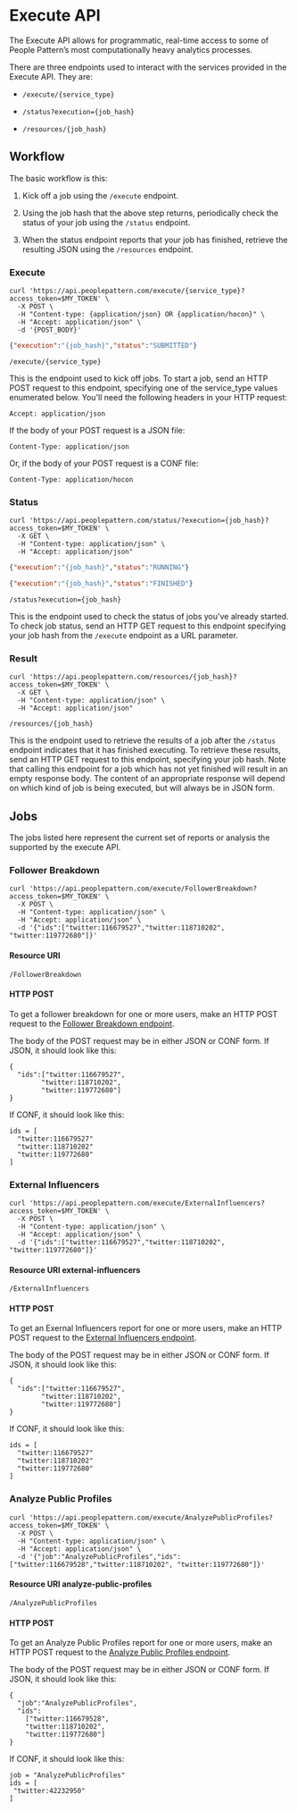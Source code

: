 # Execute API

The Execute API allows for programmatic, real-time access to some of People Pattern’s most computationally heavy analytics processes.

There are three endpoints used to interact with the services provided in the Execute API. They are:

* `/execute/{service_type}`

* `/status?execution={job_hash}`

* `/resources/{job_hash}`

## Workflow

The basic workflow is this:

1. Kick off a job using the `/execute` endpoint.

2. Using the job hash that the above step returns, periodically check the status of your job using the `/status` endpoint.

3. When the status endpoint reports that your job has finished, retrieve the resulting JSON using the `/resources` endpoint.

### Execute
```shell
curl 'https://api.peoplepattern.com/execute/{service_type}?access_token=$MY_TOKEN' \
  -X POST \
  -H "Content-type: {application/json} OR {application/hocon}" \
  -H "Accept: application/json" \
  -d '{POST_BODY}'
```
```json
{"execution":"{job_hash}","status":"SUBMITTED"}
```

`/execute/{service_type}`

This is the endpoint used to kick off jobs. To start a job, send an HTTP POST request to this endpoint, specifying one of the service_type values enumerated below. You'll need the following headers in your HTTP request:

`Accept: application/json`

If the body of your POST request is a JSON file:

`Content-Type: application/json`

Or, if the body of your POST request is a CONF file:

`Content-Type: application/hocon`

### Status
```shell
curl 'https://api.peoplepattern.com/status/?execution={job_hash}?access_token=$MY_TOKEN' \
  -X GET \
  -H "Content-type: application/json" \
  -H "Accept: application/json"
```
```json
{"execution":"{job_hash}","status":"RUNNING"}
```
```json
{"execution":"{job_hash}","status":"FINISHED"}
```
`/status?execution={job_hash}`

This is the endpoint used to check the status of jobs you've already started. To check job status, send an HTTP GET request to this endpoint specifying your job hash from the `/execute` endpoint as a URL parameter.

### Result
```shell
curl 'https://api.peoplepattern.com/resources/{job_hash}?access_token=$MY_TOKEN' \
  -X GET \
  -H "Content-type: application/json" \
  -H "Accept: application/json"
```

`/resources/{job_hash}`

This is the endpoint used to retrieve the results of a job after the `/status` endpoint indicates that it has finished executing. To retrieve these results, send an HTTP GET request to this endpoint, specifying your job hash. Note that calling this endpoint for a job which has not yet finished will result in an empty response body. The content of an appropriate response will depend on which kind of job is being executed, but will always be in JSON form.

## Jobs

The jobs listed here represent the current set of reports or analysis the supported by the execute API.

### Follower Breakdown
```shell
curl 'https://api.peoplepattern.com/execute/FollowerBreakdown?access_token=$MY_TOKEN' \
  -X POST \
  -H "Content-type: application/json" \
  -H "Accept: application/json" \
  -d '{"ids":["twitter:116679527","twitter:118710202", "twitter:119772680"]}'
```

#### Resource URI

`/FollowerBreakdown`

#### HTTP POST
To get a follower breakdown for one or more users, make an HTTP POST request to the [Follower Breakdown endpoint](#resource-uri-follower-breakdown).

The body of the POST request may be in either JSON or CONF form. 
If JSON, it should look like this:

```shell
{
  "ids":["twitter:116679527",
        "twitter:118710202",
        "twitter:119772680"]
}
```

If CONF, it should look like this:

```shell
ids = [
  "twitter:116679527"
  "twitter:118710202"
  "twitter:119772680"
]
```

### External Influencers
```shell
curl 'https://api.peoplepattern.com/execute/ExternalInfluencers?access_token=$MY_TOKEN' \
  -X POST \
  -H "Content-type: application/json" \
  -H "Accept: application/json" \
  -d '{"ids":["twitter:116679527","twitter:118710202", "twitter:119772680"]}'
```
#### Resource URI external-influencers

`/ExternalInfluencers`

#### HTTP POST
To get an Exernal Influencers report for one or more users, make an HTTP POST request to the [External Influencers endpoint](#resource-uri-external-influencers).

The body of the POST request may be in either JSON or CONF form. 
If JSON, it should look like this:

```shell
{
  "ids":["twitter:116679527",
        "twitter:118710202",
        "twitter:119772680"]
}
```

If CONF, it should look like this:

```shell
ids = [
  "twitter:116679527"
  "twitter:118710202"
  "twitter:119772680"
]
```

### Analyze Public Profiles
```shell
curl 'https://api.peoplepattern.com/execute/AnalyzePublicProfiles?access_token=$MY_TOKEN' \
  -X POST \
  -H "Content-type: application/json" \
  -H "Accept: application/json" \
  -d '{"job":"AnalyzePublicProfiles","ids":["twitter:116679528","twitter:118710202", "twitter:119772680"]}'
```
#### Resource URI analyze-public-profiles

`/AnalyzePublicProfiles`

#### HTTP POST
To get an Analyze Public Profiles report for one or more users, make an HTTP POST request to the [Analyze Public Profiles endpoint](#resource-uri-analyze-public-profiles).

The body of the POST request may be in either JSON or CONF form. 
If JSON, it should look like this:

```shell
{
  "job":"AnalyzePublicProfiles",
  "ids":
    ["twitter:116679528",
    "twitter:118710202", 
    "twitter:119772680"]
}
```

If CONF, it should look like this:

```shell
job = "AnalyzePublicProfiles"
ids = [
 "twitter:42232950"
]
```
